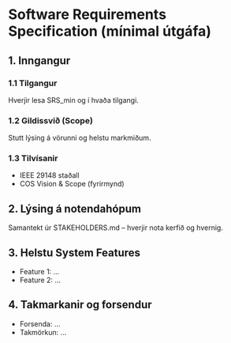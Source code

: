 # Software Requirements Specification (mínimal útgáfa)

## 1. Inngangur
### 1.1 Tilgangur
Hverjir lesa SRS_min og í hvaða tilgangi.

### 1.2 Gildissvið (Scope)
Stutt lýsing á vörunni og helstu markmiðum.

### 1.3 Tilvísanir
- IEEE 29148 staðall
- COS Vision & Scope (fyrirmynd)

## 2. Lýsing á notendahópum
Samantekt úr STAKEHOLDERS.md – hverjir nota kerfið og hvernig.

## 3. Helstu System Features
- Feature 1: …  
- Feature 2: …  

## 4. Takmarkanir og forsendur
- Forsenda: …  
- Takmörkun: …  
